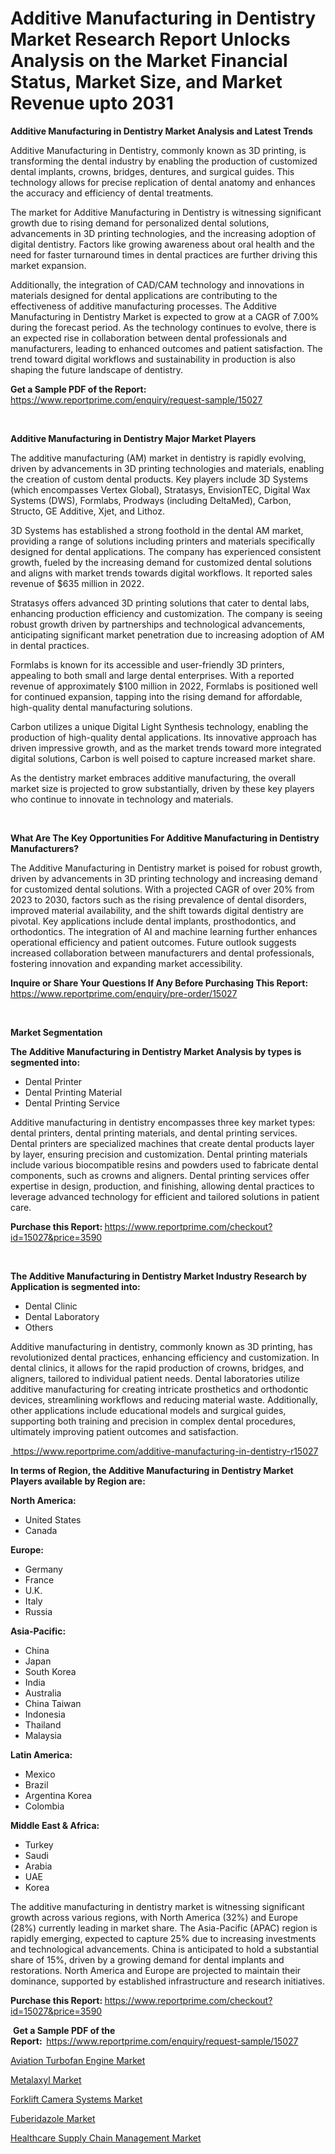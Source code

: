 <p><h1>Additive Manufacturing in Dentistry Market Research Report Unlocks Analysis on the Market Financial Status, Market Size, and Market Revenue upto 2031</h1></p><p><strong>Additive Manufacturing in Dentistry Market Analysis and Latest Trends</strong></p>
<p><p>Additive Manufacturing in Dentistry, commonly known as 3D printing, is transforming the dental industry by enabling the production of customized dental implants, crowns, bridges, dentures, and surgical guides. This technology allows for precise replication of dental anatomy and enhances the accuracy and efficiency of dental treatments. </p><p>The market for Additive Manufacturing in Dentistry is witnessing significant growth due to rising demand for personalized dental solutions, advancements in 3D printing technologies, and the increasing adoption of digital dentistry. Factors like growing awareness about oral health and the need for faster turnaround times in dental practices are further driving this market expansion. </p><p>Additionally, the integration of CAD/CAM technology and innovations in materials designed for dental applications are contributing to the effectiveness of additive manufacturing processes. The Additive Manufacturing in Dentistry Market is expected to grow at a CAGR of 7.00% during the forecast period. As the technology continues to evolve, there is an expected rise in collaboration between dental professionals and manufacturers, leading to enhanced outcomes and patient satisfaction. The trend toward digital workflows and sustainability in production is also shaping the future landscape of dentistry.</p></p>
<p><strong>Get a Sample PDF of the Report:&nbsp;</strong> <a href="https://www.reportprime.com/enquiry/request-sample/15027?utm_campaign=1835&utm_medium=2&utm_source=Github&utm_content=ia&utm_term=29112024&utm_id=additive-manufacturing-in-dentistry">https://www.reportprime.com/enquiry/request-sample/15027</a></p>
<p>&nbsp;</p>
<p><strong>Additive Manufacturing in Dentistry Major Market Players</strong></p>
<p><p>The additive manufacturing (AM) market in dentistry is rapidly evolving, driven by advancements in 3D printing technologies and materials, enabling the creation of custom dental products. Key players include 3D Systems (which encompasses Vertex Global), Stratasys, EnvisionTEC, Digital Wax Systems (DWS), Formlabs, Prodways (including DeltaMed), Carbon, Structo, GE Additive, Xjet, and Lithoz.</p><p>3D Systems has established a strong foothold in the dental AM market, providing a range of solutions including printers and materials specifically designed for dental applications. The company has experienced consistent growth, fueled by the increasing demand for customized dental solutions and aligns with market trends towards digital workflows. It reported sales revenue of $635 million in 2022.</p><p>Stratasys offers advanced 3D printing solutions that cater to dental labs, enhancing production efficiency and customization. The company is seeing robust growth driven by partnerships and technological advancements, anticipating significant market penetration due to increasing adoption of AM in dental practices.</p><p>Formlabs is known for its accessible and user-friendly 3D printers, appealing to both small and large dental enterprises. With a reported revenue of approximately $100 million in 2022, Formlabs is positioned well for continued expansion, tapping into the rising demand for affordable, high-quality dental manufacturing solutions.</p><p>Carbon utilizes a unique Digital Light Synthesis technology, enabling the production of high-quality dental applications. Its innovative approach has driven impressive growth, and as the market trends toward more integrated digital solutions, Carbon is well poised to capture increased market share.</p><p>As the dentistry market embraces additive manufacturing, the overall market size is projected to grow substantially, driven by these key players who continue to innovate in technology and materials.</p></p>
<p>&nbsp;</p>
<p><strong>What Are The Key Opportunities For Additive Manufacturing in Dentistry Manufacturers?</strong></p>
<p><p>The Additive Manufacturing in Dentistry market is poised for robust growth, driven by advancements in 3D printing technology and increasing demand for customized dental solutions. With a projected CAGR of over 20% from 2023 to 2030, factors such as the rising prevalence of dental disorders, improved material availability, and the shift towards digital dentistry are pivotal. Key applications include dental implants, prosthodontics, and orthodontics. The integration of AI and machine learning further enhances operational efficiency and patient outcomes. Future outlook suggests increased collaboration between manufacturers and dental professionals, fostering innovation and expanding market accessibility.</p></p>
<p><strong>Inquire or Share Your Questions If Any Before Purchasing This Report:</strong> <a href="https://www.reportprime.com/enquiry/pre-order/15027?utm_campaign=1835&utm_medium=2&utm_source=Github&utm_content=ia&utm_term=29112024&utm_id=additive-manufacturing-in-dentistry">https://www.reportprime.com/enquiry/pre-order/15027</a></p>
<p>&nbsp;</p>
<p><strong>Market Segmentation</strong></p>
<p><strong>The Additive Manufacturing in Dentistry Market Analysis by types is segmented into:</strong></p>
<p><ul><li>Dental Printer</li><li>Dental Printing Material</li><li>Dental Printing Service</li></ul></p>
<p><p>Additive manufacturing in dentistry encompasses three key market types: dental printers, dental printing materials, and dental printing services. Dental printers are specialized machines that create dental products layer by layer, ensuring precision and customization. Dental printing materials include various biocompatible resins and powders used to fabricate dental components, such as crowns and aligners. Dental printing services offer expertise in design, production, and finishing, allowing dental practices to leverage advanced technology for efficient and tailored solutions in patient care.</p></p>
<p><strong>Purchase this Report:&nbsp;</strong><a href="https://www.reportprime.com/checkout?id=15027&price=3590&utm_campaign=1835&utm_medium=2&utm_source=Github&utm_content=ia&utm_term=29112024&utm_id=additive-manufacturing-in-dentistry">https://www.reportprime.com/checkout?id=15027&price=3590</a></p>
<p>&nbsp;</p>
<p><strong>The Additive Manufacturing in Dentistry Market Industry Research by Application is segmented into:</strong></p>
<p><ul><li>Dental Clinic</li><li>Dental Laboratory</li><li>Others</li></ul></p>
<p><p>Additive manufacturing in dentistry, commonly known as 3D printing, has revolutionized dental practices, enhancing efficiency and customization. In dental clinics, it allows for the rapid production of crowns, bridges, and aligners, tailored to individual patient needs. Dental laboratories utilize additive manufacturing for creating intricate prosthetics and orthodontic devices, streamlining workflows and reducing material waste. Additionally, other applications include educational models and surgical guides, supporting both training and precision in complex dental procedures, ultimately improving patient outcomes and satisfaction.</p></p>
<p><a href="https://www.reportprime.com/additive-manufacturing-in-dentistry-r15027?utm_campaign=1835&utm_medium=2&utm_source=Github&utm_content=ia&utm_term=29112024&utm_id=additive-manufacturing-in-dentistry">&nbsp;https://www.reportprime.com/additive-manufacturing-in-dentistry-r15027</a></p>
<p><strong>In terms of Region, the Additive Manufacturing in Dentistry Market Players available by Region are:</strong></p>
<p>
    <p> <strong> North America: </strong>
        <ul>
            <li>United States</li>
            <li>Canada</li>
        </ul>
        </p> 
    <p> <strong> Europe: </strong>
        <ul>
            <li>Germany</li>
            <li>France</li>
            <li>U.K.</li>
            <li>Italy</li>
            <li>Russia</li>
        </ul>
        </p> 
    <p> <strong> Asia-Pacific: </strong>
        <ul>
            <li>China</li>
            <li>Japan</li>
            <li>South Korea</li>
            <li>India</li>
            <li>Australia</li>
            <li>China Taiwan</li>
            <li>Indonesia</li>
            <li>Thailand</li>
            <li>Malaysia</li>
        </ul>
        </p> 
    <p> <strong> Latin America: </strong>
        <ul>
            <li>Mexico</li>
            <li>Brazil</li>
            <li>Argentina Korea</li>
            <li>Colombia</li>
        </ul>
        </p> 
    <p> <strong> Middle East & Africa: </strong>
        <ul>
            <li>Turkey</li>
            <li>Saudi</li>
            <li>Arabia</li>
            <li>UAE</li>
            <li>Korea</li>
        </ul>
    </p>
    </p>
<p><p>The additive manufacturing in dentistry market is witnessing significant growth across various regions, with North America (32%) and Europe (28%) currently leading in market share. The Asia-Pacific (APAC) region is rapidly emerging, expected to capture 25% due to increasing investments and technological advancements. China is anticipated to hold a substantial share of 15%, driven by a growing demand for dental implants and restorations. North America and Europe are projected to maintain their dominance, supported by established infrastructure and research initiatives.</p></p>
<p><strong>Purchase this Report: </strong><a href="https://www.reportprime.com/checkout?id=15027&price=3590&utm_campaign=1835&utm_medium=2&utm_source=Github&utm_content=ia&utm_term=29112024&utm_id=additive-manufacturing-in-dentistry">https://www.reportprime.com/checkout?id=15027&price=3590</a></p>
<p>&nbsp;<strong>Get a Sample PDF of the Report:&nbsp;&nbsp;</strong><a href="https://www.reportprime.com/enquiry/request-sample/15027?utm_campaign=1835&utm_medium=2&utm_source=Github&utm_content=ia&utm_term=29112024&utm_id=additive-manufacturing-in-dentistry">https://www.reportprime.com/enquiry/request-sample/15027</a></p>
<p><strong></strong></p>
<p><p><a href="https://issuu.com/reportprime-2/docs/aviation-turbofan-engine-market-size-2030.pptx?utm_campaign=1835&utm_medium=2&utm_source=Github&utm_content=ia&utm_term=29112024&utm_id=additive-manufacturing-in-dentistry">Aviation Turbofan Engine Market</a></p><p><a href="https://www.linkedin.com/pulse/metalaxyl-market-forecast-global-trends-analysis-from-2024-wrg3e?utm_campaign=1835&utm_medium=2&utm_source=Github&utm_content=ia&utm_term=29112024&utm_id=additive-manufacturing-in-dentistry">Metalaxyl Market</a></p><p><a href="https://www.linkedin.com/pulse/unveiling-market-trends-global-forklift-camera-systems-growth-wad1c?utm_campaign=1835&utm_medium=2&utm_source=Github&utm_content=ia&utm_term=29112024&utm_id=additive-manufacturing-in-dentistry">Forklift Camera Systems Market</a></p><p><a href="https://www.linkedin.com/pulse/insights-fuberidazole-market-players-size-geographical-regions-j2gje?utm_campaign=1835&utm_medium=2&utm_source=Github&utm_content=ia&utm_term=29112024&utm_id=additive-manufacturing-in-dentistry">Fuberidazole Market</a></p><p><a href="https://issuu.com/reportprime-2/docs/healthcare-supply-chain-management-market-size-203?utm_campaign=1835&utm_medium=2&utm_source=Github&utm_content=ia&utm_term=29112024&utm_id=additive-manufacturing-in-dentistry">Healthcare Supply Chain Management Market</a></p></p>